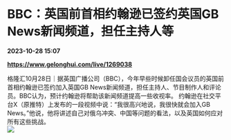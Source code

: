 # BBC：英国前首相约翰逊已签约英国GB News新闻频道，担任主持人等

**2023-10-28 15:07**

**https://www.gelonghui.com/live/1269038**

格隆汇10月28日｜据英国广播公司（BBC），今年早些时候卸任国会议员的英国前首相约翰逊已签约加入英国GB News新闻频道，担任主持人、节目制作人和评论员。BBC认为，预计约翰逊将帮助该新闻频道提高一些收视率。 约翰逊在社交平台X（原推特）上发布的一段视频中说：“我很高兴地说，我很快就会加入GB News。”他说，他将讲述自己对俄乌冲突、中国等问题的看法，以及英国如何应对所有这些挑战。  
![](https://img5.gelonghui.com/live/04509-d6b80488-5327-4c2a-887a-a8df4639f01b.jpg)